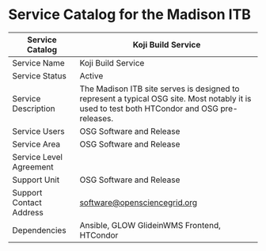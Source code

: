 # Service Catalog for the Madison ITB

| Service Catalog         | Koji Build Service                                                                                                                           |
|-------------------------|----------------------------------------------------------------------------------------------------------------------------------------------|
| Service Name            | Koji Build Service                                                                                                                           |
| Service Status          | Active                                                                                                                                       |
| Service Description     | The Madison ITB site serves is designed to represent a typical OSG site. Most notably it is used to test both HTCondor and OSG pre-releases. |
| Service Users           | OSG Software and Release                                                                                                                     |
| Service Area            | OSG Software and Release                                                                                                                     |
| Service Level Agreement |                                                                                                                                              |
| Support Unit            | OSG Software and Release                                                                                                                     |
| Support Contact Address | software@opensciencegrid.org                                                                                                                 |
| Dependencies            | Ansible, GLOW GlideinWMS Frontend, HTCondor                                                                                                  |

